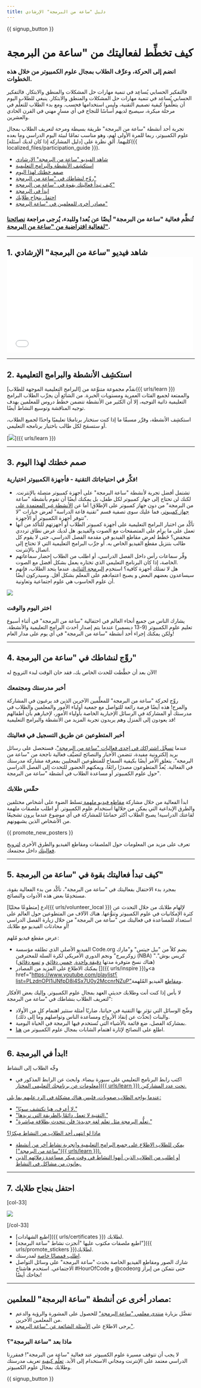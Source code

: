 ```yaml
---
title: دليل "ساعة من البرمجة" الإرشادي
---
```


{{ signup_button }}

# كيف تخطِّط لفعاليتك من "ساعة من البرمجة

### انضم إلى الحركة، وعرِّف الطلاب بمجال علوم الكمبيوتر من خلال هذه الخطوات.

فالتفكير الحسابي يُساعِد في تنمية مهارات حل المشكلات والمنطق والابتكار. فالتفكير الحسابي يُساعِد في تنمية مهارات حل المشكلات والمنطق والابتكار. ينبغي للطلاب اليوم أن يتعلَّموا كيفية تصميم التقنية، وليس استخدامها فحسب. ومع بدء الطلاب للتعلُّم في مرحلة مبكرة، سيصبح لديهم أساسًا للنجاح في أي مسارٍ مهني في القرن الحادي والعشرين.

تجربة أحد أنشطة "ساعة من البرمجة" طريقة بسيطة ومرحة لتعريف الطلاب بمجال علوم الكمبيوتر، ربما للمرة الأولى لهم، وهو مناسب تمامًا لبيئة اليوم الدراسي وما بعده كليهما. ألقِ نظرة على [دليل المشاركة إذا كان لديك أسئلة]({{ localized_files/participation_guide }}). 

- [شاهد الفيديو "ساعة من البرمجة" الإرشادي](#how-to-video)
- [استكشِف الأنشطة والبرامج التعليمية](#explore-activities)
- [صمم خطتك لهذا اليوم](#create-your-plan)
- [روِّج لنشاطك في "ساعة من البرمجة" ](#promote-your-hour)
- [كيف تبدأ فعاليتك بقوة في "ساعة من البرمجة"](#how-to-start)
- [ابدأ في البرمجة](#code)
- [احتفل بنجاح طلابك](#celebrate)
- [مصادر أخرى للمعلمين في "ساعة البرمجة"](#other-resources)

### تُنظَّم فعالية "ساعة من البرمجة" أيضًا عن بُعد! وللبدء، يُرجى مراجعة [نصائحنا لفعالية افتراضية من "ساعة من البرمجة"](https://hourofcode.com/us/how-to/virtual).

* * *

<a id="how-to-video"></a>

## 1. شاهد فيديو "ساعة من البرمجة" الإرشادي <iframe width="500" height="255" src="//www.youtube.com/embed/SrnvvWDm73k" frameborder="0" allowfullscreen mark="crwd-mark"></iframe> 

* * *

<a id="explore-activities"></a>

## 2. استكشِف الأنشطة والبرامج التعليمية

نقدِّم مجموعة متنوِّعة من [البرامج التعليمية الموجهة للطلاب]({{ urls/learn }}) والممتعة لجميع الفئات العمرية ومستويات الخبرة. من الشائع أن يجرِّب الطلاب البرامج التعليمية ذاتية التوجيه، إلا أن الكثير من الأنشطة تتضمن خطط دروس للمعلمين بهدف توجيه المناقشة وتوسيع النشاط أيضًا. 

استكشِف الأنشطة، وقرِّر مسبقًا ما إذا كنت ستختار برنامجًا تعليميًا واحدًا لجميع الطلاب، أو ستسمَح لكل طالب باختيار برنامجه التعليمي. 

[![](/images/fit-600/tutorials.png)]({{ urls/learn }})

* * *

<a id="create-your-plan"></a>

## 3. صمم خطتك لهذا اليوم

### فكِّر في احتياجاتك التقنية - فأجهزة الكمبيوتر اختيارية! 

- تشتمل أفضل تجربة لأنشطة "ساعة البرمجة" على أجهزة كمبيوتر متصلة بالإنترنت. لكنك لن تحتاج إلى جهاز كمبيوتر لكل طفل، بل يمكنك أيضًا أن تقوم بأنشطة "ساعة من البرمجة" من دون جهاز كمبيوتر على الإطلاق! أما عن [الأنشطة غير المعتمدة على جهاز كمبيوتر](/learn)، فما عليك سوى تصفية قسم "تقنية قاعة الدراسة" لعرض خيارات "لا تتوفر أجهزة الكمبيوتر أو الأجهزة". 
- تأكَّد من اختبار البرامج التعليمية على أجهزة كمبيوتر الطلاب أو أجهزتهم للتأكد من أنها تعمل على ما يرام على المتصفحات مع الصوت والفيديو. هل لديك عرض نطاق ترددي منخفض؟ خَطِّط لعرض مقاطع الفيديو في مقدمة الفصل الدراسي، حتى لا يقوم كل طالب بتنزيل مقطع الفيديو الخاص به. أو جرِّب البرامج التعليمية التي لا تحتاج إلى اتصال بالإنترنت. 
- وفِّر سماعات رأس داخل الفصل الدراسي، أو اطلب من الطلاب إحضار سماعاتهم الخاصة، إذا كان البرنامج التعليمي الذي تختاره يعمل بشكل أفضل مع الصوت.
- هل لا تمتلك أجهزة كافية؟ استخدِم [ البرمجة الثنائية](https://www.youtube.com/watch؟v=vgkahOzFH2Q). عندما يتحد الطلاب، فإنهم سيساعدون بعضهم البعض و يصبح اعتمادهم على المعلم بشكل أقل. وسيدركون أيضًا أن علوم الحاسوب هي علوم اجتماعية وتعاونية.

<img src="/images/fit-600/group_ipad.jpg" />

### اختر اليوم والوقت 

يشارك الناس من جميع أنحاء العالم في احتفالية "ساعة من البرمجة" في أثناء أسبوع تعليم علوم الكمبيوتر (9-13 ديسمبر) عندما يتم إصدار أحدث البرامج التعليمية والأنشطة. ولكن يمكنك إجراء أحد أنشطة "ساعة من البرمجة" في أي يوم على مدار العام! 

* * *

<a id="promote-your-hour"></a>

## 4. روِّج لنشاطك في "ساعة من البرمجة"

الآن بعد أن خطَّطت للحدث الخاص بك، فقد حان الوقت لبدء الترويج له!

### أخبر مدرستك ومجتمعك 

روِّج لحركة "ساعة من البرمجة" للمعلِّمين الآخرين الذين قد يرغبون في المشاركة والمرح! هذه أيضًا فرصة رائعة للتواصل مع جمعية أولياء الأمور والمعلمين والطلاب في مدرستك أو المشاركة في الرسائل الإخبارية الخاصة بأولياء الأمور، لإخبارهم بأن أطفالهم قد يعودون إلى المنزل وهم يريدون تجربة المزيد من الأنشطة والبرامج التعليمية! 

### أخبر المتطوعين عن طريق التسجيل في فعاليتك 

عندما [تسجِّل اشتراكك في إحدى فعاليات "ساعة من البرمجة"](/)، فستحصل على رسائل بريد إلكترونية مفيدة، تتضمن الأخبار والنصائح لتضيِّف فعالية ناجحة من "ساعة من البرمجة". يتعلق الأمر أيضًا بكيفية السماح للمتطوعين المحليين بمعرفة مشاركة مدرستك في الفعالية. يُعدُّ المتطوعون مصدرًا رائعًا، ويمكنهم الحضور للتحدث إلى الفصل الدراسي حول علوم الكمبيوتر أو مساعدة الطلاب في أنشطة "ساعة من البرمجة". 

### حمِّس طلابك 

ابدأ الفعالية من خلال مشاركة [ مقاطع فيديو ملهمة ](/promote/resources) تسلط الضوء على أشخاص مختلفين والطرق الإبداعية التي يمكن من خلالها استخدام علوم الكمبيوتر. أو اطلب ملصقات ملهمة لقاعتك الدراسية! يصبح الطلاب أكثر حماسًا للمشاركة في أي موضوع عندما يرون تشجيعًا من الأشخاص الذين يشبهونهم. 

{{ promote_new_posters }} 

تعرف على مزيد من المعلومات حول الملصقات ومقاطع الفيديو والطرق الأخرى [ لترويج فعاليتك](/promote/resources#posters) داخل مجتمعك. 

* * *

<a id="how-to-start"></a>

## 5. كيف تبدأ فعاليتك بقوة في "ساعة من البرمجة"

بمجرد بدء الاحتفال بفعاليتك في "ساعة من البرمجة"، تأكَّد من بدء الفعالية بقوة، مستخدِمًا بعض هذه الأدوات والنصائح. 

ادع [متطوعًا محليًا]({{ urls/volunteer_local }}) لإلهام طلابك من خلال التحدث عن كثرة الإمكانيات في علوم الكمبيوتر وتنوُّعها. هناك الآلاف من المتطوعين حول العالم على استعداد للمساعدة في فعاليتك من "ساعة من البرمجة" من خلال زيارة الفصل الدراسي أو محادثات الفيديو مع طلابك! 

عرض مقطع فيديو مُلهم:

- الفيديو الأصلي الذي تطلقه مؤسسة Code.org يضم كلاً من "بيل جيتس" و"مارك زوكربيرج" ونجم الدوري الأمريكي لكرة السلة للمحترفين (NBA) "كريس بوش". (هناك نسخ متوفرة مدتها [دقيقة واحدة](https://www.youtube.com/watch؟v=qYZF6oIZtfc), [خمس دقائق](https://www.youtube.com/watch?v=nKIu9yen5nc) و [تسع دقائق](https://www.youtube.com/watch؟v=dU1xS07N-FA)) 
- يمكنك الاطلاع على المزيد من المصادر []({{ urls/inspire }})و<a href="https://www.youtube.com/playlist؟list=PLzdnOPI1iJNfpD8i4Sx7U0y2MccnrNZuP"ومقاطع الفيديو</a> المُلهمة. 

لا بأس إذا كنت أنت وطلابك حديثي العهد بمجال علوم الكمبيوتر. وإليك بعض الأفكار لتعريف الطلاب بنشاطك في "ساعة من البرمجة":

- وضِّح الوسائل التي تؤثر بها التقنية في حياتنا، ضاربًا أمثلة ستثير اهتمام كلٍ من الأولاد والبنات (تحدَّث عن إنقاذ الأرواح ومساعدة الناس وتواصلهم وما إلى ذلك). 
- بمشاركة الفصل، ضع قائمة بالأشياء التي تُستخدم فيها البرمجة في الحياة اليومية.
- اطلع على النصائح لإثارة اهتمام الشابات بمجال علوم الكمبيوتر من [هنا]().

* * *

<a id="code"></a>

## 6. ابدأ في البرمجة!

وجِّه الطلاب إلى النشاط 

- اكتب رابط البرنامج التعليمي على سبورة بيضاء. وابحث عن الرابط المذكور في <a href="[">معلومات عن برنامجك التعليمي المختار]({{ urls/learn }}) تحت عدد المشاركين.

عندما يواجه الطلاب صعوبات، فليس هناك مشكلة في الرد عليهم بما يلي: 

- "لا أعرف، هيا نكتشف سويًا."
- "التقنية لا تعمل دائمًا بالطريقة التي نريدها."
- "تعلُّم البرمجة مثل تعلم لغة جديدة؛ فلن تتحدث بطلاقة مباشرة."

ماذا لو انتهى أحد الطلاب من النشاط مبكرًا؟ 

- يمكن للطلاب الاطلاع على جميع البرامج التعليمية و[تجربة نشاط آخر من أنشطة "ساعة من البرمجة"]({{ urls/learn }}). 
- أو اطلب من الطلاب الذين أنهوا النشاط في وقت مبكر مساعدة زملائهم الذين يعانون من مشاكل في النشاط.

* * *

<a id="celebrate"></a>

## 7. احتفل بنجاح طلابك

[col-33] 

![](/images/fit-600/boy-certificate.jpg)

[/col-33] 

- [اطبع الشهادات]({{ urls/certificates }}) لطلابك.
- [اطبع ملصقات مكتوب عليها "أنجزت نشاط "ساعة البرمجة"]({{ urls/promote_stickers }})لطلابك. 
- [اطلب قمصانًا خاصة](http://blog.code.org/post/132608499493/hour-of-code-shirts-and-more) لمدرستك.
- شارك الصور ومقاطع الفيديو الخاصة بحدث "ساعة البرمجة" على وسائل التواصل الاجتماعي. استخدم هاشتاج #HourOfCode و @codeorg حتى نتمكن من إبراز نجاحك أيضًا!

* * *

<a id="other-resources"></a>

## مصادر أخرى عن أنشطة "ساعة البرمجة" للمعلمين:

- تفضَّل بزيارة [منتدى معلمي "ساعة البرمجة"](http://forum.code.org/c/plc/hour-of-code) للحصول على المشورة والرؤية والدعم من المعلمين الآخرين.
- يرجى الاطلاع على [ الأسئلة الشائعة عن "ساعة البرمجة"](https://support.code.org/hc/en-us/categories/200147083-Hour-of-Code).

### ماذا بعد "ساعة البرمجة"؟

لا يجب أن تتوقف مسيرة علوم الكمبيوتر عند فعالية "ساعة من البرمجة"! فمقررنا الدراسي معتمد على الإنترنت ومجاني الاستخدام إلى الأبد. [تعلَّم كيفية](/beyond) تعريف مدرستك وطلابك بمجال علوم الكمبيوتر.

{{ signup_button }}